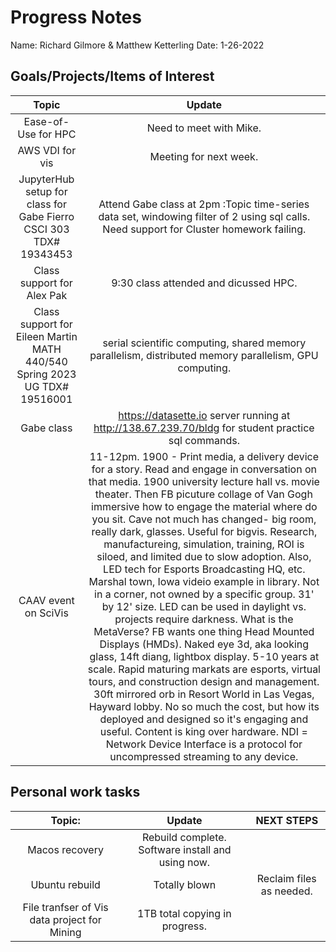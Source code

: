 # Progress Notes 
Name: Richard Gilmore & Matthew Ketterling
Date: 1-26-2022
## Goals/Projects/Items of Interest 
|Topic|Update|
|:---:|:---:|
|Ease-of-Use for HPC| Need to meet with Mike.
|AWS VDI for vis | Meeting for next week.
|JupyterHub setup for class for Gabe Fierro CSCI 303 TDX# 19343453 |Attend Gabe class at 2pm :Topic time-series data set, windowing filter of 2 using sql calls. Need support for Cluster homework failing. 
|Class support for Alex Pak| 9:30 class attended and dicussed HPC.
|Class support for Eileen Martin MATH 440/540 Spring 2023 UG TDX# 19516001| serial scientific computing, shared memory parallelism, distributed memory parallelism, GPU computing.|
| Gabe class| https://datasette.io server running at http://138.67.239.70/bldg  for student practice sql commands.
|CAAV event on SciVis | 11-12pm. 1900 - Print media, a delivery device for a story. Read and engage in conversation on that media. 1900 university lecture hall vs. movie theater. Then FB picuture collage of Van Gogh immersive how to engage the material where do you sit. Cave not much has changed- big room, really dark, glasses. Useful for bigvis. Research, manufactureing, simulation, training, ROI is siloed, and limited due to slow adoption. Also, LED tech for Esports Broadcasting HQ, etc. Marshal town, Iowa videio example in library. Not in a corner, not owned by a specific group. 31' by 12' size. LED can be used in daylight vs. projects require darkness. What is the MetaVerse? FB wants one thing Head Mounted Displays (HMDs). Naked eye 3d, aka looking glass, 14ft diang, lightbox display. 5-10 years at scale. Rapid maturing markats are esports, virtual tours, and construction design and management.  30ft mirrored orb in Resort World in Las Vegas, Hayward lobby. No so much the cost, but how its deployed and designed so it's engaging and useful. Content is king over hardware. NDI = Network Device Interface is a protocol for uncompressed streaming to any device. 
## Personal work tasks
|Topic:|Update| NEXT STEPS
|:---:|:---:|:---:|
|Macos recovery| Rebuild complete. Software install and using now.
|Ubuntu rebuild | Totally blown | Reclaim files as needed.
|File tranfser of Vis data project for Mining| 1TB total copying in progress.
